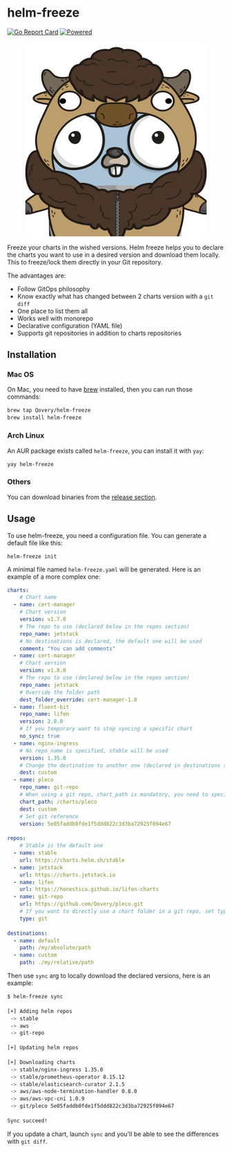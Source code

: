 # helm-freeze
[![Go Report Card](https://goreportcard.com/badge/github.com/Qovery/helm-freeze)](https://goreportcard.com/report/github.com/Qovery/helm-freeze)
[![Powered](https://img.shields.io/badge/Powered%20by-Qovery-blueviolet)](https://www.qovery.com)

<p align="center">
    <img src="./helm_freeze_logo.png" width=420 />
</p>

Freeze your charts in the wished versions. Helm freeze helps you to declare the charts
you want to use in a desired version and download them locally. This to freeze/lock them
directly in your Git repository.

The advantages are:
* Follow GitOps philosophy
* Know exactly what has changed between 2 charts version with a `git diff`
* One place to list them all
* Works well with monorepo
* Declarative configuration (YAML file)
* Supports git repositories in addition to charts repositories

## Installation

### Mac OS
On Mac, you need to have [brew](https://brew.sh/) installed, then you can run those commands:
```bash
brew tap Qovery/helm-freeze
brew install helm-freeze
```

### Arch Linux
An AUR package exists called `helm-freeze`, you can install it with `yay`:
```bash
yay helm-freeze
```

### Others
You can download binaries from the [release section](https://github.com/Qovery/helm-freeze/releases).

## Usage
To use helm-freeze, you need a configuration file. You can generate a default file like this:

```shell script
helm-freeze init
```
A minimal file named `helm-freeze.yaml` will be generated. Here is an example of a more complex one:

```yaml
charts:
    # Chart name
  - name: cert-manager
    # Chart version
    version: v1.7.0
    # The repo to use (declared below in the repos section)
    repo_name: jetstack
    # No destinations is declared, the default one will be used
    comment: "You can add comments"
  - name: cert-manager
    # Chart version
    version: v1.8.0
    # The repo to use (declared below in the repos section)
    repo_name: jetstack
    # Override the folder path
    dest_folder_override: cert-manager-1.8
  - name: fluent-bit
    repo_name: lifen
    version: 2.8.0
    # If you temporary want to stop syncing a specific chart
    no_sync: true
  - name: nginx-ingress
    # No repo_name is specified, stable will be used
    version: 1.35.0
    # Change the destination to another one (declared in destinations section)
    dest: custom
  - name: pleco
    repo_name: git-repo
    # When using a git repo, chart_path is mandatory, you need to specify the chart folder path
    chart_path: /charts/pleco
    dest: custom
    # Set git reference
    version: 5e05faddb0fde1f5ddd822c3d3ba72925f094e67

repos:
    # Stable is the default one
  - name: stable
    url: https://charts.helm.sh/stable
  - name: jetstack
    url: https://charts.jetstack.io
  - name: lifen
    url: https://honestica.github.io/lifen-charts
  - name: git-repo
    url: https://github.com/Qovery/pleco.git
    # If you want to directly use a chart folder in a git repo, set type to git
    type: git

destinations:
  - name: default
    path: /my/absolute/path
  - name: custom
    path: ./my/relative/path
```

Then use `sync` arg to locally download the declared versions, here is an example:
```bash
$ helm-freeze sync

[+] Adding helm repos
 -> stable
 -> aws
 -> git-repo

[+] Updating helm repos

[+] Downloading charts
 -> stable/nginx-ingress 1.35.0
 -> stable/prometheus-operator 8.15.12
 -> stable/elasticsearch-curator 2.1.5
 -> aws/aws-node-termination-handler 0.8.0
 -> aws/aws-vpc-cni 1.0.9
 -> git/pleco 5e05faddb0fde1f5ddd822c3d3ba72925f094e67

Sync succeed!
```

If you update a chart, launch `sync` and you'll be able to see the differences with `git diff`.
